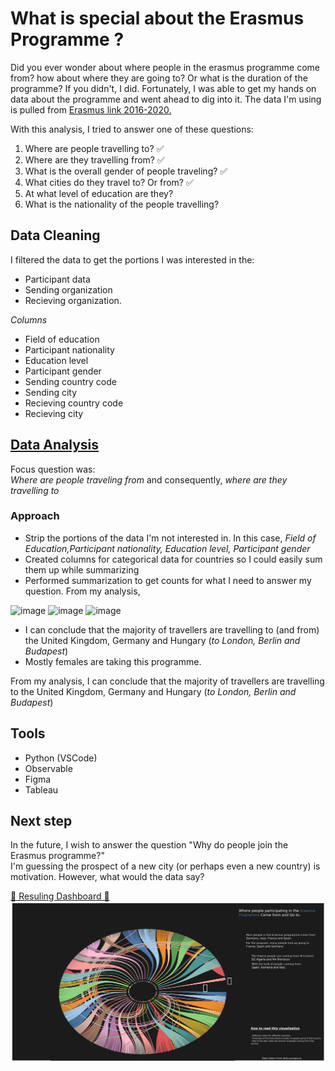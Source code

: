 # What is special about the Erasmus Programme ?

Did you ever wonder about where people in the erasmus programme come from? how about where they are going to? Or what is the duration of the programme?
If you didn't, I did.
Fortunately, I was able to get my hands on data about the programme and went ahead to dig into it.
The data I'm using is pulled from [Erasmus link 2016-2020.](https://data.europa.eu/en)

With this analysis, I tried to answer one of these questions:  
1. Where are people travelling to? :white_check_mark: 
2. Where are they travelling from? :white_check_mark:
3. What is the overall gender of people traveling? :white_check_mark:  
4. What cities do they travel to? Or from? :white_check_mark:  
5. At what level of education are they?  
6. What is the nationality of the people travelling?  

## Data Cleaning
I filtered the data to get the portions I was interested in the:

* Participant data 
* Sending organization 
* Recieving organization.  

_Columns_

* Field of education  
* Participant nationality  
* Education level  
* Participant gender  
* Sending country code  
* Sending city  
* Recieving country code  
* Recieving city

## [Data Analysis](https://notebooks.githubusercontent.com/view/ipynb?azure_maps_enabled=true&browser=safari&color_mode=dark&commit=7fa54d631928307867019d2b9a0f4501b8dda0eb&device=unknown_device&enc_url=68747470733a2f2f7261772e67697468756275736572636f6e74656e742e636f6d2f6c61676f6d2d51422f457261736d75732d416e616c797369732f376661353464363331393238333037383637303139643262396130663435303162386464613065622f657261736d75732e6970796e62&logged_in=true&nwo=lagom-QB%2FErasmus-Analysis&path=erasmus.ipynb&platform=mac&repository_id=479828550&repository_type=Repository&version=15#1b3b99e7-d75c-4706-9ddf-ca1421f6a13d)
Focus question was:    
_Where are people traveling from_ and consequently, _where are they travelling to_

### Approach
- Strip the portions of the data I'm not interested in. In this case, _Field of Education,Participant nationality, Education level, Participant gender_
- Created columns for categorical data for countries so I could easily sum them up while summarizing
- Performed summarization to get counts for what I need to answer my question.
From my analysis,   

<img width="437" alt="image" src="https://user-images.githubusercontent.com/28558929/183365413-eeb7b227-60b5-4786-ad14-b451c6fcb7c3.png">  
<img width="437" alt="image" src="https://user-images.githubusercontent.com/28558929/183365601-3a7f6d84-8592-4837-82a2-d794a7b6935c.png">  
<img width="688" alt="image" src="https://user-images.githubusercontent.com/28558929/183365717-fc56dd06-a72f-477c-ad52-f836ce2fd25b.png">   

- I can conclude that the majority of travellers are travelling to (and from) the United Kingdom, Germany and Hungary (_to London, Berlin and Budapest_)      
- Mostly females are taking this programme.

From my analysis, I can conclude that the majority of travellers are travelling to the United Kingdom, Germany and Hungary (_to London, Berlin and Budapest_)

## Tools
* Python (VSCode)
* Observable
* Figma
* Tableau

## Next step
In the future, I wish to answer the question "Why do people join the Erasmus programme?"   
I'm guessing the prospect of a new city (or perhaps even a new country) is motivation. However, what would the data say?  

[💫 Resuling Dashboard 💫 ](https://public.tableau.com/app/profile/quinsy.brenda/viz/Erasmus_16537198405220/Dashboard1?publish=yes)
![Res](https://raw.githubusercontent.com/lagom-QB/Erasmus-Analysis/master/Dashboard%201-3.png)
